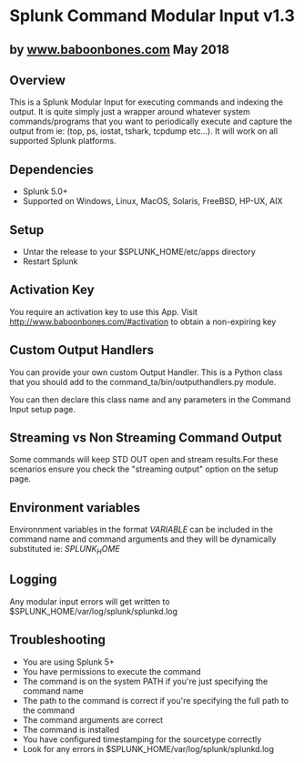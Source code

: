 # Splunk Command Modular Input v1.3
by www.baboonbones.com
May 2018
----

## Overview

This is a Splunk Modular Input for executing commands and indexing the output.
It is quite simply just a wrapper around whatever system commands/programs that you want to periodically execute and capture the output from ie: (top, ps, iostat, tshark, tcpdump etc...). It will work on all supported Splunk platforms.

## Dependencies

* Splunk 5.0+
* Supported on Windows, Linux, MacOS, Solaris, FreeBSD, HP-UX, AIX

## Setup

* Untar the release to your $SPLUNK_HOME/etc/apps directory
* Restart Splunk

## Activation Key

You require an activation key to use this App. Visit http://www.baboonbones.com/#activation to obtain a non-expiring key

## Custom Output Handlers

You can provide your own custom Output Handler. This is a Python class that you should add to the 
command_ta/bin/outputhandlers.py module.

You can then declare this class name and any parameters in the Command Input setup page.

## Streaming vs Non Streaming Command Output

Some commands will keep STD OUT open and stream results.For these scenarios ensure you check the "streaming output" option on the setup page.

## Environment variables
Environnment variables in the format $VARIABLE$ can be included in the command name and command arguments and they will be dynamically substituted ie: $SPLUNK_HOME$

## Logging

Any modular input errors will get written to $SPLUNK_HOME/var/log/splunk/splunkd.log


## Troubleshooting

* You are using Splunk 5+
* You have permissions to execute the command
* The command is on the system PATH if you're just specifying the command name
* The path to the command is correct if you're specifying the full path to the command
* The command arguments are correct
* The command is installed
* You have configured timestamping for the sourcetype correctly
* Look for any errors in $SPLUNK_HOME/var/log/splunk/splunkd.log
